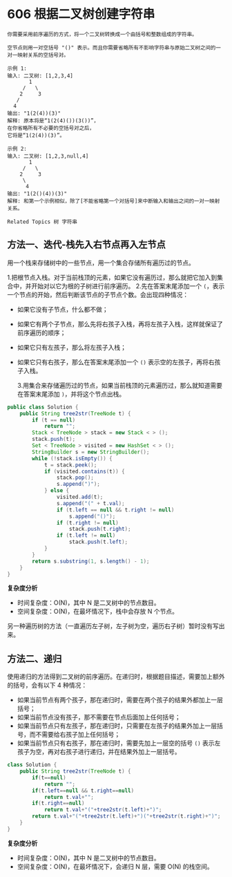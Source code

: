 # 606 根据二叉树创建字符串

```text
你需要采用前序遍历的方式，将一个二叉树转换成一个由括号和整数组成的字符串。 

空节点则用一对空括号 "()" 表示。而且你需要省略所有不影响字符串与原始二叉树之间的一对一映射关系的空括号对。 

示例 1: 
输入: 二叉树: [1,2,3,4]
       1
     /   \
    2     3
   /    
  4     
输出: "1(2(4))(3)"
解释: 原本将是“1(2(4)())(3())”，
在你省略所有不必要的空括号对之后，
它将是“1(2(4))(3)”。

示例 2: 
输入: 二叉树: [1,2,3,null,4]
       1
     /   \
    2     3
     \  
      4 
输出: "1(2()(4))(3)"
解释: 和第一个示例相似，除了[不能省略第一个对括号]来中断输入和输出之间的一对一映射关系。

Related Topics 树 字符串
```

## 方法一、迭代-栈先入右节点再入左节点

用一个栈来存储树中的一些节点，用一个集合存储所有遍历过的节点。

1.把根节点入栈。对于当前栈顶的元素，如果它没有遍历过，那么就把它加入到集合中，并开始对以它为根的子树进行前序遍历。 2.先在答案末尾添加一个 `(`，表示一个节点的开始，然后判断该节点的子节点个数。会出现四种情况：

* 如果它没有子节点，什么都不做；
* 如果它有两个子节点，那么先将右孩子入栈，再将左孩子入栈，这样就保证了前序遍历的顺序；
* 如果它只有左孩子，那么将左孩子入栈；
* 如果它只有右孩子，那么在答案末尾添加一个 `()` 表示空的左孩子，再将右孩子入栈。

  3.用集合来存储遍历过的节点，如果当前栈顶的元素遍历过，那么就知道需要在答案末尾添加 `)`，并将这个节点出栈。

```java
public class Solution {
    public String tree2str(TreeNode t) {
        if (t == null)
            return "";
        Stack < TreeNode > stack = new Stack < > ();
        stack.push(t);
        Set < TreeNode > visited = new HashSet < > ();
        StringBuilder s = new StringBuilder();
        while (!stack.isEmpty()) {
            t = stack.peek();
            if (visited.contains(t)) {
                stack.pop();
                s.append(")");
            } else {
                visited.add(t);
                s.append("(" + t.val);
                if (t.left == null && t.right != null)
                    s.append("()");
                if (t.right != null)
                    stack.push(t.right);
                if (t.left != null)
                    stack.push(t.left);
            }
        }
        return s.substring(1, s.length() - 1);
    }
}
```

**复杂度分析**

* 时间复杂度：O\(N\)，其中 N 是二叉树中的节点数目。
* 空间复杂度：O\(N\)，在最坏情况下，栈中会存放 N 个节点。

另一种遍历树的方法（一直遍历左子树，左子树为空，遍历右子树）暂时没有写出来。

## 方法二、递归

使用递归的方法得到二叉树的前序遍历。在递归时，根据题目描述，需要加上额外的括号，会有以下 4 种情况：

* 如果当前节点有两个孩子，那在递归时，需要在两个孩子的结果外都加上一层括号；
* 如果当前节点没有孩子，那不需要在节点后面加上任何括号；
* 如果当前节点只有左孩子，那在递归时，只需要在左孩子的结果外加上一层括号，而不需要给右孩子加上任何括号；
* 如果当前节点只有右孩子，那在递归时，需要先加上一层空的括号 `()` 表示左孩子为空，再对右孩子进行递归，并在结果外加上一层括号。

```java
class Solution {
    public String tree2str(TreeNode t) {
        if(t==null)
            return "";
        if(t.left==null && t.right==null)
            return t.val+"";
        if(t.right==null)
            return t.val+"("+tree2str(t.left)+")";
        return t.val+"("+tree2str(t.left)+")("+tree2str(t.right)+")";
    }
}
```

**复杂度分析**

* 时间复杂度：O\(N\)，其中 N 是二叉树中的节点数目。
* 空间复杂度：O\(N\)，在最坏情况下，会递归 N 层，需要 O\(N\) 的栈空间。

